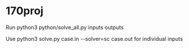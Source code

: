 # 170proj
Run python3 python/solve_all.py inputs outputs

Use python3 solve.py case.in --solver=sc case.out for individual inputs
